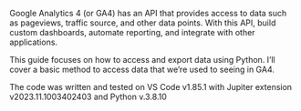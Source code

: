 Google Analytics 4 (or GA4) has an API that provides access to data such as pageviews, traffic source, and other data points. With this API, build custom dashboards, automate reporting, and integrate with other applications.

This guide focuses on how to access and export data using Python. I’ll cover a basic method to access data that we’re used to seeing in GA4.

The code was written and tested on VS Code v1.85.1 with Jupiter extension v2023.11.1003402403 and Python v.3.8.10

